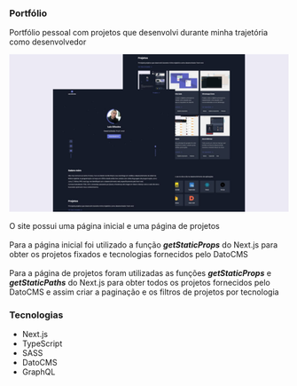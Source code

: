 ### Portfólio

Portfólio pessoal com projetos que desenvolvi durante minha trajetória como desenvolvedor

![](./public/design/desktop-preview.jpg)

O site possui uma página inicial e uma página de projetos <br /><br />
Para a página inicial foi utilizado a função <b><i>getStaticProps</i></b> do Next.js para obter os projetos fixados e tecnologias fornecidos pelo DatoCMS <br /><br />
Para a página de projetos foram utilizadas as funções <b><i>getStaticProps</i></b> e <b><i>getStaticPaths</i></b> do Next.js para obter todos os projetos fornecidos pelo DatoCMS e assim criar a paginação e os filtros de projetos por tecnologia

### Tecnologias
- Next.js
- TypeScript
- SASS
- DatoCMS
- GraphQL
